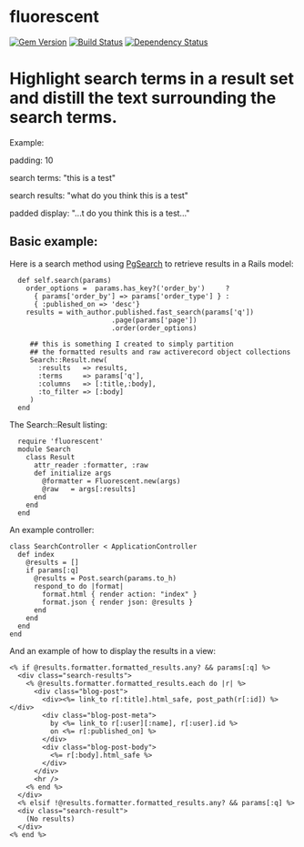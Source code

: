 fluorescent
===========
[![Gem Version](https://badge.fury.io/rb/fluorescent.svg)](http://badge.fury.io/rb/fluorescent) [![Build Status](https://travis-ci.org/dhoss/fluorescent.svg?branch=master)](https://travis-ci.org/dhoss/fluorescent) [![Dependency Status](https://gemnasium.com/dhoss/fluorescent.svg)](https://gemnasium.com/dhoss/fluorescent)

# Highlight search terms in a result set and distill the text surrounding the search terms.

Example:

   padding: 10

   search terms: "this is a test"

   search results: "what do you think this is a test"

   padded display: "...t do you think this is a test..." 


## Basic example:

Here is a search method using [PgSearch](https://github.com/Casecommons/pg_search) to retrieve results in a Rails model:

```
  def self.search(params)
    order_options =  params.has_key?('order_by')     ?
      { params['order_by'] => params['order_type'] } :
      { :published_on => 'desc'}
    results = with_author.published.fast_search(params['q'])
                         .page(params['page'])
                         .order(order_options)

     ## this is something I created to simply partition
     ## the formatted results and raw activerecord object collections
     Search::Result.new(
       :results   => results,
       :terms     => params['q'],
       :columns   => [:title,:body],
       :to_filter => [:body]
     )
  end
```

The Search::Result listing:

```
  require 'fluorescent'
  module Search
    class Result
      attr_reader :formatter, :raw
      def initialize args
        @formatter = Fluorescent.new(args)
        @raw   = args[:results]
      end
    end
  end
```

An example controller:
```
class SearchController < ApplicationController
  def index
    @results = []
    if params[:q]
      @results = Post.search(params.to_h)
      respond_to do |format|
        format.html { render action: "index" }
        format.json { render json: @results }
      end
    end
  end
end
```

And an example of how to display the results in a view:

```
<% if @results.formatter.formatted_results.any? && params[:q] %>
  <div class="search-results">
    <% @results.formatter.formatted_results.each do |r| %>
      <div class="blog-post">
        <div><%= link_to r[:title].html_safe, post_path(r[:id]) %></div>
        <div class="blog-post-meta">
          by <%= link_to r[:user][:name], r[:user].id %>
          on <%= r[:published_on] %>
        </div>
        <div class="blog-post-body">
          <%= r[:body].html_safe %>
        </div>
      </div>
      <hr />
    <% end %>
  </div>
  <% elsif !@results.formatter.formatted_results.any? && params[:q] %>
  <div class="search-result">
    (No results)
  </div>
<% end %>
```

 
